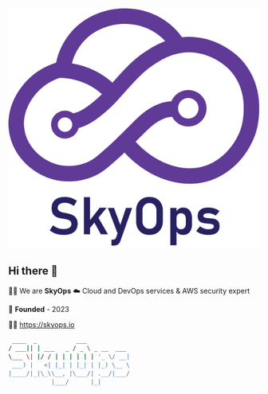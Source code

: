 
![We are SkyOps](skyops.png)

## Hi there 👋
🙋‍♀️ We are __SkyOps__ ☁️ Cloud and DevOps services & AWS security expert

🌈 **Founded** - 2023

👩‍💻 https://skyops.io

```bash
 ____  _           ___            
/ ___|| | ___   _ / _ \ _ __  ___ 
\___ \| |/ / | | | | | | '_ \/ __|
 ___) |   <| |_| | |_| | |_) \__ \
|____/|_|\_\\__, |\___/| .__/|___/
            |___/      |_|        
```

